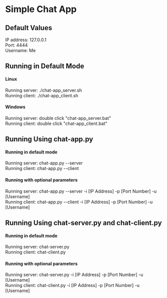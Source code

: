 Simple Chat App
===============
<h2>Default Values</h2>
IP address: 127.0.0.1<br>
Port: 4444<br>
Username: Me<br>

<h2>Running in Default Mode</h2>
<h4>Linux</h4>
Running server: ./chat-app_server.sh<br>
Running client: ./chat-app_client.sh

<h4>Windows</h4>
Running server: double click "chat-app_server.bat"<br>
Running client: double click "chat-app_client.bat"

<h2>Running Using chat-app.py </h2>
<h4>Running in default mode</h4>
Running server: chat-app.py --server<br>
Running client: chat-app.py --client

<h4>Running with optional parameters</h4>
Running server: chat-app.py --server -i [IP Address] -p [Port Number] -u [Username]<br>
Running client: chat-app.py --client -i [IP Address] -p [Port Number] -u [Username]

<h2>Running Using chat-server.py and chat-client.py</h2>
<h4>Running in default mode</h4>
Running server: chat-server.py<br>
Running client: chat-client.py

<h4>Running with optional parameters</h4>
Running server: chat-server.py -i [IP Address] -p [Port Number] -u [Username]<br>
Running client: chat-client.py -i [IP Address] -p [Port Number] -u [Username]
